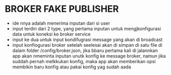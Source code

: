 # BROKER FAKE PUBLISHER
- ide nnya adalah menerima inputan dari si user
- input terdiri dari 2 type, yang pertama inputan untuk mengjkonfigurasi data untuk koneksi ke broker service
- input ke dua untuk input kondifugrasi message yang akan di broadcast
- input konfiogurasi broker setelah seelesai akan di simpan di satu file di dalam folder /config/broker.json, jika bbaru pertama kali di jalannkan app akan nmeminta inputan unutk konfig ke message broker, namun jika suddah pernah melkkukan konfig, maka app akan memberikan opsi membikin baru konfig atau pakai konfig yag sudah aada
